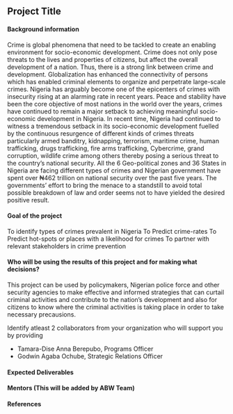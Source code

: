 ## Project Title

#### Background information
Crime is global phenomena that need to be tackled to create an enabling environment for socio-economic development. Crime does not only pose threats to
the lives and properties of citizens, but affect the overall development of a nation. Thus, there is a strong link between crime and   development. 
Globalization has enhanced the connectivity of persons which has enabled criminal elements to organize and perpetrate large-scale crimes. Nigeria has arguably become one of the epicenters of crimes with insecurity rising at an alarming rate in recent years.
Peace and stability have been the core objective of most nations in the world over the years, crimes have continued to remain a major setback
to achieving meaningful socio-economic development in Nigeria. In recent time, Nigeria had continued to witness a tremendous setback in its socio-economic development fuelled by the continuous resurgence of different kinds of crimes threats particularly armed banditry, kidnapping, terrorism, maritime crime, human trafficking, drugs trafficking, fire arms trafficking, Cybercrime, grand corruption, wildlife crime among others thereby posing a serious threat to the country’s national security. All the 6 Geo-political zones and 36 States in Nigeria are facing different types of crimes and Nigerian government have spent over ₦462 trillion on national security over the past five years. The governments’ effort to bring the menace to a standstill to avoid total possible breakdown of law and order seems not to have yielded the desired positive result.



#### Goal of the project
To identify types of crimes prevalent in Nigeria 
To Predict crime-rates 
To Predict hot-spots or places with a likelihood for crimes 
To partner with relevant stakeholders in crime prevention

#### Who will be using the results of this project and for making what decisions?
This project can be used by policymakers, Nigerian police force and other security agencies to make effective and informed strategies that can curtail criminal activities and contribute to the nation’s development and also for citizens to know where the criminal activities is taking place in order to take necessary precausions.

Identify atleast 2 collaborators from your organization who will support you by providing
- Tamara-Dise Anna Berepubo, Programs Officer
- Godwin Agaba Ochube, Strategic Relations Officer

#### Expected Deliverables

#### Mentors (This will be added by ABW Team)

#### References
